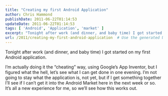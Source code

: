 ```yaml
---
title: "Creating my first Android Application"
author: Chris Hammond
publishDate: 2011-06-22T01:14:53
updateDate: 2011-06-22T01:14:53
tags: [ 'Android', 'Application', 'market' ]
excerpt: "Tonight after work (and dinner, and baby time) I got started on my first Android application.  I’m actually doing it the “cheating” way, using Google’s App Inventor, but I figured what the hell, let’s see what I can get done in one evening. I’m not going to stay what the application is, not yet, but if I get something together I’ll see if I can’t get it into the Android Market here in the next week or so. It’s all a new experience for me, so we’ll see how this works out. "
url: /2011/creating-my-first-android-application  # Use the generated URL with year
---
```

<p>Tonight after work (and dinner, and baby time) I got started on my first Android application.</p>  <p>I’m actually doing it the “cheating” way, using Google’s App Inventor, but I figured what the hell, let’s see what I can get done in one evening. I’m not going to stay what the application is, not yet, but if I get something together I’ll see if I can’t get it into the Android Market here in the next week or so. It’s all a new experience for me, so we’ll see how this works out.</p>
